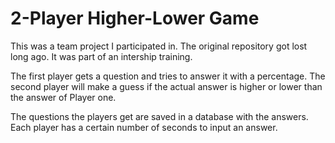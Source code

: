 # 2-Player Higher-Lower Game

This was a team project I participated in. The original repository got lost long ago.
It was part of an intership training.

The first player gets a question and tries to answer it with a percentage.
The second player will make a guess if the actual answer is higher or lower than the answer of Player one.

The questions the players get are saved in a database with the answers.
Each player has a certain number of seconds to input an answer.
